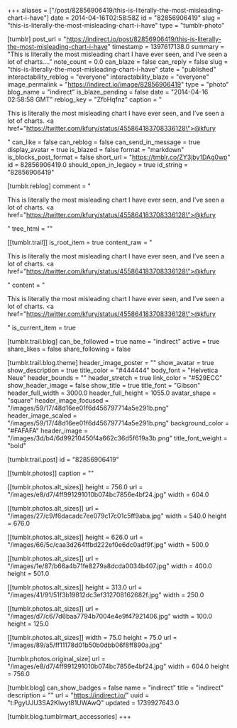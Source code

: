 +++
aliases = ["/post/82856906419/this-is-literally-the-most-misleading-chart-i-have"]
date = 2014-04-16T02:58:58Z
id = "82856906419"
slug = "this-is-literally-the-most-misleading-chart-i-have"
type = "tumblr-photo"

[tumblr]
post_url = "https://indirect.io/post/82856906419/this-is-literally-the-most-misleading-chart-i-have"
timestamp = 1397617138.0
summary = "This is literally the most misleading chart I have ever seen, and I've seen a lot of charts...."
note_count = 0.0
can_blaze = false
can_reply = false
slug = "this-is-literally-the-most-misleading-chart-i-have"
state = "published"
interactability_reblog = "everyone"
interactability_blaze = "everyone"
image_permalink = "https://indirect.io/image/82856906419"
type = "photo"
blog_name = "indirect"
is_blaze_pending = false
date = "2014-04-16 02:58:58 GMT"
reblog_key = "ZfbHqfnz"
caption = "<p>This is literally the most misleading chart I have ever seen, and I&rsquo;ve seen a lot of charts. <a href=\"https://twitter.com/kfury/status/455864183708336128\">@kfury</a></p>"
can_like = false
can_reblog = false
can_send_in_message = true
display_avatar = true
is_blazed = false
format = "markdown"
is_blocks_post_format = false
short_url = "https://tmblr.co/ZY3jby1DAg0wp"
id = 82856906419.0
should_open_in_legacy = true
id_string = "82856906419"

[tumblr.reblog]
comment = "<p>This is literally the most misleading chart I have ever seen, and I’ve seen a lot of charts. <a href=\"https://twitter.com/kfury/status/455864183708336128\">@kfury</a></p>"
tree_html = ""

[[tumblr.trail]]
is_root_item = true
content_raw = "<p>This is literally the most misleading chart I have ever seen, and I’ve seen a lot of charts. <a href=\"https://twitter.com/kfury/status/455864183708336128\">@kfury</a></p>"
content = "<p>This is literally the most misleading chart I have ever seen, and I&rsquo;ve seen a lot of charts. <a href=\"https://twitter.com/kfury/status/455864183708336128\">@kfury</a></p>"
is_current_item = true

[tumblr.trail.blog]
can_be_followed = true
name = "indirect"
active = true
share_likes = false
share_following = false

[tumblr.trail.blog.theme]
header_image_poster = ""
show_avatar = true
show_description = true
title_color = "#444444"
body_font = "Helvetica Neue"
header_bounds = ""
header_stretch = true
link_color = "#529ECC"
show_header_image = false
show_title = true
title_font = "Gibson"
header_full_width = 3000.0
header_full_height = 1055.0
avatar_shape = "square"
header_image_focused = "/images/59/17/48d16ee01f6d456797714a5e291b.png"
header_image_scaled = "/images/59/17/48d16ee01f6d456797714a5e291b.png"
background_color = "#FAFAFA"
header_image = "/images/3d/b4/6d99210450f4a662c36d5f619a3b.png"
title_font_weight = "bold"

[tumblr.trail.post]
id = "82856906419"

[[tumblr.photos]]
caption = ""

[[tumblr.photos.alt_sizes]]
height = 756.0
url = "/images/e8/d7/4ff991291010b074bc7856e4bf24.jpg"
width = 604.0

[[tumblr.photos.alt_sizes]]
url = "/images/27/c9/f6dacadc7ee079c17c01c5ff9aba.jpg"
width = 540.0
height = 676.0

[[tumblr.photos.alt_sizes]]
height = 626.0
url = "/images/66/5c/caa3d264ffbd222ef0e6dc0adf9f.jpg"
width = 500.0

[[tumblr.photos.alt_sizes]]
url = "/images/1e/87/b66a4b71fe8279a8dcda0034b407.jpg"
width = 400.0
height = 501.0

[[tumblr.photos.alt_sizes]]
height = 313.0
url = "/images/41/91/51f3b19812dc3ef312708162682f.jpg"
width = 250.0

[[tumblr.photos.alt_sizes]]
url = "/images/d7/c6/7d6baa7794b7004e4e9f47921406.jpg"
width = 100.0
height = 125.0

[[tumblr.photos.alt_sizes]]
width = 75.0
height = 75.0
url = "/images/89/a5/ff11178d01b50b0dbb06f8ff890a.jpg"

[tumblr.photos.original_size]
url = "/images/e8/d7/4ff991291010b074bc7856e4bf24.jpg"
width = 604.0
height = 756.0

[tumblr.blog]
can_show_badges = false
name = "indirect"
title = "indirect"
description = ""
url = "https://indirect.io/"
uuid = "t:PgyUJU3SA2Klwyt81UWAwQ"
updated = 1739927643.0

[tumblr.blog.tumblrmart_accessories]
+++
